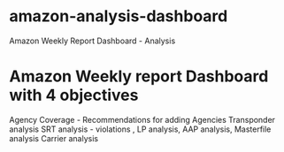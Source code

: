 # amazon-analysis-dashboard
Amazon Weekly Report Dashboard - Analysis

# Amazon Weekly report Dashboard with 4 objectives
Agency Coverage - Recommendations for adding Agencies
Transponder analysis
SRT analysis - violations , LP analysis, AAP analysis, Masterfile analysis
Carrier analysis
